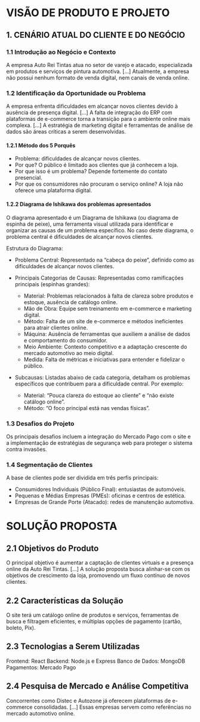 # VISÃO DE PRODUTO E PROJETO
## 1. CENÁRIO ATUAL DO CLIENTE E DO NEGÓCIO
### 1.1 Introdução ao Negócio e Contexto
A empresa Auto Rei Tintas atua no setor de varejo e atacado, especializada em produtos e serviços de pintura automotiva. [...] Atualmente, a empresa não possui nenhum formato de venda digital, nem canais de venda online.

### 1.2 Identificação da Oportunidade ou Problema
A empresa enfrenta dificuldades em alcançar novos clientes devido à ausência de presença digital. [...] A falta de integração do ERP com plataformas de e-commerce torna a transição para o ambiente online mais complexa. [...] A estratégia de marketing digital e ferramentas de análise de dados são áreas críticas a serem desenvolvidas.

#### 1.2.1 Método dos 5 Porquês
- Problema: dificuldades de alcançar novos clientes.
- Por que? O público é limitado aos clientes que já conhecem a loja.
- Por que isso é um problema? Depende fortemente do contato presencial.
- Por que os consumidores não procuram o serviço online? A loja não oferece uma plataforma digital.

#### 1.2.2 Diagrama de Ishikawa dos problemas apresentados

O diagrama apresentado é um Diagrama de Ishikawa (ou diagrama de espinha de peixe), uma ferramenta visual utilizada para identificar e organizar as causas de um problema específico. No caso deste diagrama, o problema central é dificuldades de alcançar novos clientes.

Estrutura do Diagrama:
- Problema Central: Representado na “cabeça do peixe”, definido como as dificuldades de alcançar novos clientes.

- Principais Categorias de Causas: Representadas como ramificações principais (espinhas grandes):

    - Material: Problemas relacionados à falta de clareza sobre produtos e estoque, ausência de catálogo online.
    - Mão de Obra: Equipe sem treinamento em e-commerce e marketing digital.
    - Método: Falta de um site de e-commerce e métodos ineficientes para atrair clientes online.
    - Máquina: Ausência de ferramentas que auxiliem a análise de dados e comportamento do consumidor.
    - Meio Ambiente: Contexto competitivo e a adaptação crescente do mercado automotivo ao meio digital.
    - Medida: Falta de métricas e iniciativas para entender e fidelizar o público.

- Subcausas: Listadas abaixo de cada categoria, detalham os problemas específicos que contribuem para a dificuldade central. Por exemplo:
    - Material: “Pouca clareza do estoque ao cliente” e “não existe catálogo online”.
    - Método: “O foco principal está nas vendas físicas”.


### 1.3 Desafios do Projeto
Os principais desafios incluem a integração do Mercado Pago com o site e a implementação de estratégias de segurança web para proteger o sistema contra invasões.

### 1.4 Segmentação de Clientes
A base de clientes pode ser dividida em três perfis principais:

- Consumidores Individuais (Público Final): entusiastas de automóveis.
- Pequenas e Médias Empresas (PMEs): oficinas e centros de estética.
- Empresas de Grande Porte (Atacado): redes de manutenção automotiva.

# SOLUÇÃO PROPOSTA
## 2.1 Objetivos do Produto
O principal objetivo é aumentar a captação de clientes virtuais e a presença online da Auto Rei Tintas. [...] A solução proposta busca alinhar-se com os objetivos de crescimento da loja, promovendo um fluxo contínuo de novos clientes.

## 2.2 Características da Solução
O site terá um catálogo online de produtos e serviços, ferramentas de busca e filtragem eficientes, e múltiplas opções de pagamento (cartão, boleto, Pix).

## 2.3 Tecnologias a Serem Utilizadas
Frontend: React
Backend: Node.js e Express
Banco de Dados: MongoDB
Pagamentos: Mercado Pago
## 2.4 Pesquisa de Mercado e Análise Competitiva
Concorrentes como Distec e Autozone já oferecem plataformas de e-commerce consolidadas. [...] Essas empresas servem como referências no mercado automotivo online.

